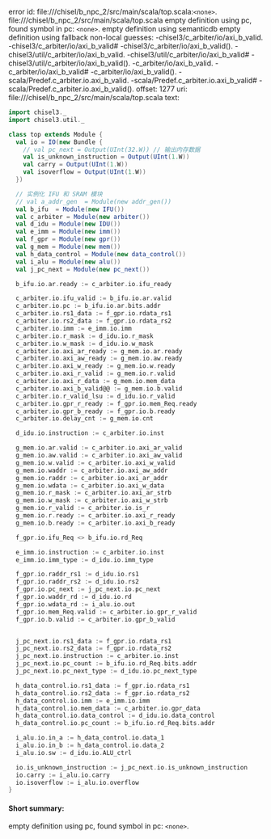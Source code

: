 error id: file://<WORKSPACE>/chisel/b_npc_2/src/main/scala/top.scala:`<none>`.
file://<WORKSPACE>/chisel/b_npc_2/src/main/scala/top.scala
empty definition using pc, found symbol in pc: `<none>`.
empty definition using semanticdb
empty definition using fallback
non-local guesses:
	 -chisel3/c_arbiter/io/axi_b_valid.
	 -chisel3/c_arbiter/io/axi_b_valid#
	 -chisel3/c_arbiter/io/axi_b_valid().
	 -chisel3/util/c_arbiter/io/axi_b_valid.
	 -chisel3/util/c_arbiter/io/axi_b_valid#
	 -chisel3/util/c_arbiter/io/axi_b_valid().
	 -c_arbiter/io/axi_b_valid.
	 -c_arbiter/io/axi_b_valid#
	 -c_arbiter/io/axi_b_valid().
	 -scala/Predef.c_arbiter.io.axi_b_valid.
	 -scala/Predef.c_arbiter.io.axi_b_valid#
	 -scala/Predef.c_arbiter.io.axi_b_valid().
offset: 1277
uri: file://<WORKSPACE>/chisel/b_npc_2/src/main/scala/top.scala
text:
```scala
import chisel3._
import chisel3.util._

class top extends Module {
  val io = IO(new Bundle {
    // val pc_next = Output(UInt(32.W)) // 输出内存数据
    val is_unknown_instruction = Output(UInt(1.W))
    val carry = Output(UInt(1.W))
    val isoverflow = Output(UInt(1.W))
  })

  // 实例化 IFU 和 SRAM 模块
  // val a_addr_gen  = Module(new addr_gen())
  val b_ifu  = Module(new IFU())
  val c_arbiter = Module(new arbiter())
  val d_idu = Module(new IDU())
  val e_imm = Module(new imm())
  val f_gpr = Module(new gpr())
  val g_mem = Module(new mem())
  val h_data_control = Module(new data_control())
  val i_alu = Module(new alu())
  val j_pc_next = Module(new pc_next())

  b_ifu.io.ar.ready := c_arbiter.io.ifu_ready

  c_arbiter.io.ifu_valid := b_ifu.io.ar.valid
  c_arbiter.io.pc := b_ifu.io.ar.bits.addr
  c_arbiter.io.rs1_data := f_gpr.io.rdata_rs1
  c_arbiter.io.rs2_data := f_gpr.io.rdata_rs2
  c_arbiter.io.imm := e_imm.io.imm
  c_arbiter.io.r_mask := d_idu.io.r_mask
  c_arbiter.io.w_mask := d_idu.io.w_mask
  c_arbiter.io.axi_ar_ready := g_mem.io.ar.ready
  c_arbiter.io.axi_aw_ready := g_mem.io.aw.ready
  c_arbiter.io.axi_w_ready := g_mem.io.w.ready
  c_arbiter.io.axi_r_valid := g_mem.io.r.valid
  c_arbiter.io.axi_r_data := g_mem.io.mem_data
  c_arbiter.io.axi_b_valid@@ := g_mem.io.b.valid
  c_arbiter.io.r_valid_lsu := d_idu.io.r_valid
  c_arbiter.io.gpr_r_ready := f_gpr.io.mem_Req.ready
  c_arbiter.io.gpr_b_ready := f_gpr.io.b.ready
  c_arbiter.io.delay_cnt := g_mem.io.cnt

  d_idu.io.instruction := c_arbiter.io.inst

  g_mem.io.ar.valid := c_arbiter.io.axi_ar_valid
  g_mem.io.aw.valid := c_arbiter.io.axi_aw_valid
  g_mem.io.w.valid := c_arbiter.io.axi_w_valid
  g_mem.io.waddr := c_arbiter.io.axi_aw_addr
  g_mem.io.raddr := c_arbiter.io.axi_ar_addr
  g_mem.io.wdata := c_arbiter.io.axi_w_data
  g_mem.io.r_mask := c_arbiter.io.axi_ar_strb
  g_mem.io.w_mask := c_arbiter.io.axi_w_strb
  g_mem.io.r_valid := c_arbiter.io.is_r
  g_mem.io.r.ready := c_arbiter.io.axi_r_ready
  g_mem.io.b.ready := c_arbiter.io.axi_b_ready

  f_gpr.io.ifu_Req <> b_ifu.io.rd_Req

  e_imm.io.instruction := c_arbiter.io.inst
  e_imm.io.imm_type := d_idu.io.imm_type

  f_gpr.io.raddr_rs1 := d_idu.io.rs1
  f_gpr.io.raddr_rs2 := d_idu.io.rs2
  f_gpr.io.pc_next := j_pc_next.io.pc_next
  f_gpr.io.waddr_rd := d_idu.io.rd
  f_gpr.io.wdata_rd := i_alu.io.out
  f_gpr.io.mem_Req.valid := c_arbiter.io.gpr_r_valid
  f_gpr.io.b.valid := c_arbiter.io.gpr_b_valid


  j_pc_next.io.rs1_data := f_gpr.io.rdata_rs1
  j_pc_next.io.rs2_data := f_gpr.io.rdata_rs2
  j_pc_next.io.instruction := c_arbiter.io.inst
  j_pc_next.io.pc_count := b_ifu.io.rd_Req.bits.addr
  j_pc_next.io.pc_next_type := d_idu.io.pc_next_type

  h_data_control.io.rs1_data := f_gpr.io.rdata_rs1
  h_data_control.io.rs2_data := f_gpr.io.rdata_rs2
  h_data_control.io.imm := e_imm.io.imm
  h_data_control.io.mem_data := c_arbiter.io.gpr_data
  h_data_control.io.data_control := d_idu.io.data_control
  h_data_control.io.pc_count := b_ifu.io.rd_Req.bits.addr

  i_alu.io.in_a := h_data_control.io.data_1
  i_alu.io.in_b := h_data_control.io.data_2
  i_alu.io.sw := d_idu.io.ALU_ctrl

  io.is_unknown_instruction := j_pc_next.io.is_unknown_instruction
  io.carry := i_alu.io.carry
  io.isoverflow := i_alu.io.overflow
}

```


#### Short summary: 

empty definition using pc, found symbol in pc: `<none>`.